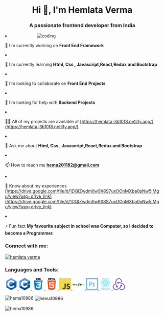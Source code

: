 
<h1 align="center">Hi 👋, I'm Hemlata Verma</h1>
<h3 align="center">A passionate frontend developer from India</h3>
<img align ="right" alt="coding" width="400" src="https://steamuserimages-a.akamaihd.net/ugc/1631947648964785474/81CBA15178466DD47195A239232202E78987B714/?imw=637&imh=358&ima=fit&impolicy=Letterbox&imcolor=%23000000&letterbox=true"

- 🔭 I’m currently working on **Front End Framework**

- 🌱 I’m currently learning **Html, Css , Javascript,React,Redux and Bootstrap**

- 👯 I’m looking to collaborate on **Front End Projects**

- 🤝 I’m looking for help with **Backend Projects**

- 👨‍💻 All of my projects are available at [https://hemlata-3b10f8.netlify.app/](https://hemlata-3b10f8.netlify.app/)

- 💬 Ask me about **Html, Css , Javascript,React,Redux and Bootstrap**

- 📫 How to reach me **hema201182@gmail.com**

- 📄 Know about my experiences [https://drive.google.com/file/d/1DQIZwdm0w9X8S7uxOOnMXba0pNw5iMgu/view?usp=drive_link](https://drive.google.com/file/d/1DQIZwdm0w9X8S7uxOOnMXba0pNw5iMgu/view?usp=drive_link)

- ⚡ Fun fact **My favourite subject in school was Computer, so I decided to become a Programmer.**

<h3 align="left">Connect with me:</h3>
<p align="left">
<a href="https://linkedin.com/in/hemlata verma" target="blank"><img align="center" src="https://raw.githubusercontent.com/rahuldkjain/github-profile-readme-generator/master/src/images/icons/Social/linked-in-alt.svg" alt="hemlata verma" height="30" width="40" /></a>
</p>

<h3 align="left">Languages and Tools:</h3>
<p align="left"> <a href="https://www.cprogramming.com/" target="_blank" rel="noreferrer"> <img src="https://raw.githubusercontent.com/devicons/devicon/master/icons/c/c-original.svg" alt="c" width="40" height="40"/> </a> <a href="https://www.w3schools.com/cpp/" target="_blank" rel="noreferrer"> <img src="https://raw.githubusercontent.com/devicons/devicon/master/icons/cplusplus/cplusplus-original.svg" alt="cplusplus" width="40" height="40"/> </a> <a href="https://www.w3schools.com/css/" target="_blank" rel="noreferrer"> <img src="https://raw.githubusercontent.com/devicons/devicon/master/icons/css3/css3-original-wordmark.svg" alt="css3" width="40" height="40"/> </a> <a href="https://www.w3.org/html/" target="_blank" rel="noreferrer"> <img src="https://raw.githubusercontent.com/devicons/devicon/master/icons/html5/html5-original-wordmark.svg" alt="html5" width="40" height="40"/> </a> <a href="https://developer.mozilla.org/en-US/docs/Web/JavaScript" target="_blank" rel="noreferrer"> <img src="https://raw.githubusercontent.com/devicons/devicon/master/icons/javascript/javascript-original.svg" alt="javascript" width="40" height="40"/> </a> <a href="https://nodejs.org" target="_blank" rel="noreferrer"> <img src="https://raw.githubusercontent.com/devicons/devicon/master/icons/nodejs/nodejs-original-wordmark.svg" alt="nodejs" width="40" height="40"/> </a> <a href="https://www.photoshop.com/en" target="_blank" rel="noreferrer"> <img src="https://raw.githubusercontent.com/devicons/devicon/master/icons/photoshop/photoshop-line.svg" alt="photoshop" width="40" height="40"/> </a> <a href="https://reactjs.org/" target="_blank" rel="noreferrer"> <img src="https://raw.githubusercontent.com/devicons/devicon/master/icons/react/react-original-wordmark.svg" alt="react" width="40" height="40"/> </a> <a href="https://redux.js.org" target="_blank" rel="noreferrer"> <img src="https://raw.githubusercontent.com/devicons/devicon/master/icons/redux/redux-original.svg" alt="redux" width="40" height="40"/> </a> </p>

<p><img align="left" src="https://github-readme-stats.vercel.app/api/top-langs?username=hema10986&show_icons=true&locale=en&layout=compact" alt="hema10986" /></p>

<p>&nbsp;<img align="center" src="https://github-readme-stats.vercel.app/api?username=hema10986&show_icons=true&locale=en" alt="hema10986" /></p>

<p><img align="center" src="https://github-readme-streak-stats.herokuapp.com/?user=hema10986&" alt="hema10986" /></p>
